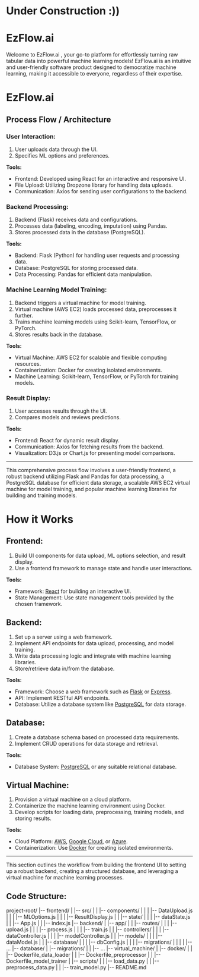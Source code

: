 # Under Construction :))
# EzFlow.ai
Welcome to EzFlow.ai , your go-to platform for effortlessly turning raw tabular data into powerful machine learning models! EzFlow.ai is an intuitive and user-friendly software product designed to democratize machine learning, making it accessible to everyone, regardless of their expertise.

# EzFlow.ai

## Process Flow / Architecture

### User Interaction:

1. User uploads data through the UI.
2. Specifies ML options and preferences.

**Tools:**
- Frontend: Developed using React for an interactive and responsive UI.
- File Upload: Utilizing Dropzone library for handling data uploads.
- Communication: Axios for sending user configurations to the backend.

### Backend Processing:

1. Backend (Flask) receives data and configurations.
2. Processes data (labeling, encoding, imputation) using Pandas.
3. Stores processed data in the database (PostgreSQL).

**Tools:**
- Backend: Flask (Python) for handling user requests and processing data.
- Database: PostgreSQL for storing processed data.
- Data Processing: Pandas for efficient data manipulation.

### Machine Learning Model Training:

1. Backend triggers a virtual machine for model training.
2. Virtual machine (AWS EC2) loads processed data, preprocesses it further.
3. Trains machine learning models using Scikit-learn, TensorFlow, or PyTorch.
4. Stores results back in the database.

**Tools:**
- Virtual Machine: AWS EC2 for scalable and flexible computing resources.
- Containerization: Docker for creating isolated environments.
- Machine Learning: Scikit-learn, TensorFlow, or PyTorch for training models.

### Result Display:

1. User accesses results through the UI.
2. Compares models and reviews predictions.

**Tools:**
- Frontend: React for dynamic result display.
- Communication: Axios for fetching results from the backend.
- Visualization: D3.js or Chart.js for presenting model comparisons.
  
---

This comprehensive process flow involves a user-friendly frontend, a robust backend utilizing Flask and Pandas for data processing, a PostgreSQL database for efficient data storage, a scalable AWS EC2 virtual machine for model training, and popular machine learning libraries for building and training models.

# How it Works

## Frontend:

1. Build UI components for data upload, ML options selection, and result display.
2. Use a frontend framework to manage state and handle user interactions.

**Tools:**
- Framework: [React](https://reactjs.org/) for building an interactive UI.
- State Management: Use state management tools provided by the chosen framework.

## Backend:

1. Set up a server using a web framework.
2. Implement API endpoints for data upload, processing, and model training.
3. Write data processing logic and integrate with machine learning libraries.
4. Store/retrieve data in/from the database.

**Tools:**
- Framework: Choose a web framework such as [Flask](https://flask.palletsprojects.com/) or [Express](https://expressjs.com/).
- API: Implement RESTful API endpoints.
- Database: Utilize a database system like [PostgreSQL](https://www.postgresql.org/) for data storage.

## Database:

1. Create a database schema based on processed data requirements.
2. Implement CRUD operations for data storage and retrieval.

**Tools:**
- Database System: [PostgreSQL](https://www.postgresql.org/) or any suitable relational database.

## Virtual Machine:

1. Provision a virtual machine on a cloud platform.
2. Containerize the machine learning environment using Docker.
3. Develop scripts for loading data, preprocessing, training models, and storing results.

**Tools:**
- Cloud Platform: [AWS](https://aws.amazon.com/), [Google Cloud](https://cloud.google.com/), or [Azure](https://azure.microsoft.com/).
- Containerization: Use [Docker](https://www.docker.com/) for creating isolated environments.

---

This section outlines the workflow from building the frontend UI to setting up a robust backend, creating a structured database, and leveraging a virtual machine for machine learning processes.

## Code Structure:
project-root/
|-- frontend/
| |-- src/
| | |-- components/
| | | |-- DataUpload.js
| | | |-- MLOptions.js
| | | |-- ResultDisplay.js
| | |-- state/
| | | |-- dataState.js
| | |-- App.js
| | |-- index.js
|-- backend/
| |-- app/
| | |-- routes/
| | | |-- upload.js
| | | |-- process.js
| | | |-- train.js
| | |-- controllers/
| | | |-- dataController.js
| | | |-- modelController.js
| | |-- models/
| | | |-- dataModel.js
| | |-- database/
| | | |-- dbConfig.js
| | | |-- migrations/
| | | | |-- ...
|-- database/
| |-- migrations/
| | |-- ...
|-- virtual_machine/
| |-- docker/
| | |-- Dockerfile_data_loader
| | |-- Dockerfile_preprocessor
| | |-- Dockerfile_model_trainer
| |-- scripts/
| | |-- load_data.py
| | |-- preprocess_data.py
| | |-- train_model.py
|-- README.md
